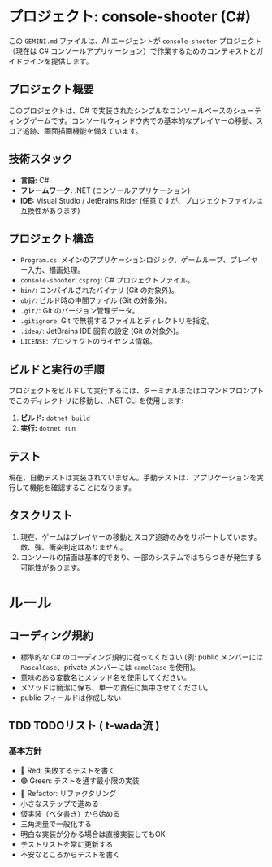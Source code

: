 # プロジェクト: console-shooter (C#)

この `GEMINI.md` ファイルは、AI エージェントが `console-shooter` プロジェクト（現在は C# コンソールアプリケーション）で作業するためのコンテキストとガイドラインを提供します。

## プロジェクト概要
このプロジェクトは、C# で実装されたシンプルなコンソールベースのシューティングゲームです。コンソールウィンドウ内での基本的なプレイヤーの移動、スコア追跡、画面描画機能を備えています。

## 技術スタック
- **言語:** C#
- **フレームワーク:** .NET (コンソールアプリケーション)
- **IDE:** Visual Studio / JetBrains Rider (任意ですが、プロジェクトファイルは互換性があります)

## プロジェクト構造
- `Program.cs`: メインのアプリケーションロジック、ゲームループ、プレイヤー入力、描画処理。
- `console-shooter.csproj`: C# プロジェクトファイル。
- `bin/`: コンパイルされたバイナリ (Git の対象外)。
- `obj/`: ビルド時の中間ファイル (Git の対象外)。
- `.git/`: Git のバージョン管理データ。
- `.gitignore`: Git で無視するファイルとディレクトリを指定。
- `.idea/`: JetBrains IDE 固有の設定 (Git の対象外)。
- `LICENSE`: プロジェクトのライセンス情報。

## ビルドと実行の手順
プロジェクトをビルドして実行するには、ターミナルまたはコマンドプロンプトでこのディレクトリに移動し、.NET CLI を使用します:

1.  **ビルド:** `dotnet build`
2.  **実行:** `dotnet run`

## テスト
現在、自動テストは実装されていません。手動テストは、アプリケーションを実行して機能を確認することになります。

## タスクリスト
1.  現在、ゲームはプレイヤーの移動とスコア追跡のみをサポートしています。敵、弾、衝突判定はありません。
2.  コンソールの描画は基本的であり、一部のシステムではちらつきが発生する可能性があります。

# ルール

## コーディング規約
- 標準的な C# のコーディング規約に従ってください (例: public メンバーには `PascalCase`、private メンバーには `camelCase` を使用)。
- 意味のある変数名とメソッド名を使用してください。
- メソッドは簡潔に保ち、単一の責任に集中させてください。
- public フィールドは作成しない

## TDD TODOリスト ( t-wada流 )
### 基本方針
- 🔴 Red: 失敗するテストを書く
- 🟢 Green: テストを通す最小限の実装
- 🔵 Refactor: リファクタリング
- 小さなステップで進める
- 仮実装（ベタ書き）から始める
- 三角測量で一般化する
- 明白な実装が分かる場合は直接実装してもOK
- テストリストを常に更新する
- 不安なところからテストを書く